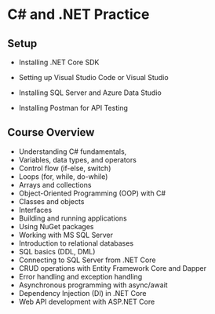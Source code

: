 # C# and .NET Practice

## Setup
* Installing .NET Core SDK
  
* Setting up Visual Studio Code or Visual Studio
  
* Installing SQL Server and Azure Data Studio

* Installing Postman for API Testing

## Course Overview
* Understanding C# fundamentals,
* Variables, data types, and operators
* Control flow (if-else, switch)
* Loops (for, while, do-while)
* Arrays and collections
* Object-Oriented Programming (OOP) with C#
* Classes and objects
* Interfaces
* Building and running applications
* Using NuGet packages
* Working with MS SQL Server
* Introduction to relational databases
* SQL basics (DDL, DML)
* Connecting to SQL Server from .NET Core
* CRUD operations with Entity Framework Core and Dapper
* Error handling and exception handling
* Asynchronous programming with async/await
* Dependency Injection (DI) in .NET Core
* Web API development with ASP.NET Core
